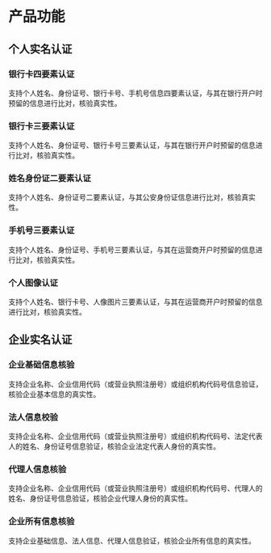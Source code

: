 # 产品功能

## 个人实名认证

### 银行卡四要素认证

支持个人姓名、身份证号、银行卡号、手机号信息四要素认证，与其在银行开户时预留的信息进行比对，核验真实性。

### 银行卡三要素认证

支持个人姓名、身份证号、银行卡号三要素认证，与其在银行开户时预留的信息进行比对，核验真实性。

### 姓名身份证二要素认证

支持个人姓名、身份证号二要素认证，与其公安身份证信息进行比对，核验真实性。

### 手机号三要素认证

支持个人姓名、身份证号、手机号三要素认证，与其在运营商开户时预留的信息进行比对，核验真实性。

### 个人图像认证

支持个人姓名、银行卡号、人像图片三要素认证，与其在运营商开户时预留的信息进行比对，核验真实性。

##  企业实名认证

### 企业基础信息核验

支持企业名称、企业信用代码（或营业执照注册号）或组织机构代码号信息验证，核验企业基本信息的真实性。

### 法人信息校验

支持企业名称、企业信用代码（或营业执照注册号）或组织机构代码号、法定代表人的姓名、身份证号信息验证，核验企业法定代表人身份的真实性。

### 代理人信息核验

支持企业名称、企业信用代码（或营业执照注册号）或组织机构代码号、代理人的姓名、身份证号信息验证，核验企业代理人身份的真实性。

### 企业所有信息核验

支持企业基础信息、法人信息、代理人信息验证，核验企业所有信息的真实性。